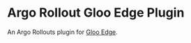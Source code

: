 # Argo Rollout Gloo Edge Plugin

An Argo Rollouts plugin for [Gloo Edge](https://www.solo.io/products/gloo-edge/).


